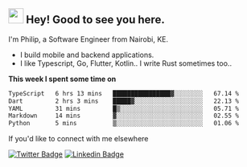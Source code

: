 <h2><img src="https://slackmojis.com/emojis/3643-cool-doge/download" width="30"/> Hey! Good to see you here.</h2>

<p>I'm Philip, a Software Engineer from Nairobi, KE. 

- I build mobile and backend applications.
- I like Typescript, Go, Flutter, Kotlin.. I write Rust sometimes too..</p>

**This week I spent some time on**
<!--START_SECTION:waka-->

```txt
TypeScript   6 hrs 13 mins   ████████████████▓░░░░░░░░   67.14 %
Dart         2 hrs 3 mins    █████▓░░░░░░░░░░░░░░░░░░░   22.13 %
YAML         31 mins         █▒░░░░░░░░░░░░░░░░░░░░░░░   05.71 %
Markdown     14 mins         ▓░░░░░░░░░░░░░░░░░░░░░░░░   02.55 %
Python       5 mins          ▒░░░░░░░░░░░░░░░░░░░░░░░░   01.06 %
```

<!--END_SECTION:waka-->

If you'd like to connect with me elsewhere

[![Twitter Badge](https://img.shields.io/badge/-Twitter-1ca0f1?style=flat-square&labelColor=1ca0f1&logo=twitter&logoColor=white&link=https://twitter.com/_diogorodrigues)](https://twitter.com/kimathiphil)  [![Linkedin Badge](https://img.shields.io/badge/-LinkedIn-blue?style=flat-square&logo=Linkedin&logoColor=white&link=https://www.linkedin.com/in/philip-kimathi-2604a9114/)](https://www.linkedin.com/in/philip-kimathi-2604a9114/)
